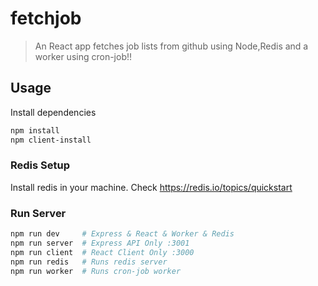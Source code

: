 # fetchjob

>An React app fetches job lists from github using Node,Redis and a worker using cron-job!!

## Usage

Install dependencies

```bash
npm install
npm client-install
```

### Redis Setup

Install redis in your machine. Check https://redis.io/topics/quickstart  

### Run Server

```bash
npm run dev     # Express & React & Worker & Redis 
npm run server  # Express API Only :3001
npm run client  # React Client Only :3000
npm run redis   # Runs redis server
npm run worker  # Runs cron-job worker